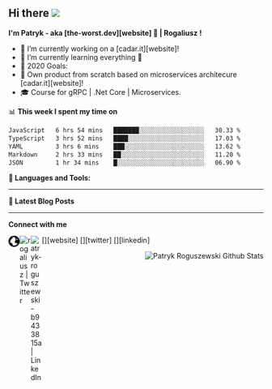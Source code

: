 ## Hi there <img src="https://media.giphy.com/media/hvRJCLFzcasrR4ia7z/giphy.gif" width="25px">

**I'm Patryk - aka [the-worst.dev][website] 🤣 | Rogaliusz !**

- 🔭 I’m currently working on a [cadar.it][website]!
- 🌱 I’m currently learning everything 🤣 
- 🥅 2020 Goals:
- 💽 Own product from scratch based on microservices architecure [cadar.it][website]!
- 🎓 Course for gRPC | .Net Core | Microservices.

📊 **This week I spent my time on**
<!--START_SECTION:waka-->
```text
JavaScript   6 hrs 54 mins   ███████░░░░░░░░░░░░░░░░░░   30.33 % 
TypeScript   3 hrs 52 mins   ████░░░░░░░░░░░░░░░░░░░░░   17.03 % 
YAML         3 hrs 6 mins    ███░░░░░░░░░░░░░░░░░░░░░░   13.62 % 
Markdown     2 hrs 33 mins   ██░░░░░░░░░░░░░░░░░░░░░░░   11.20 % 
JSON         1 hr 34 mins    █░░░░░░░░░░░░░░░░░░░░░░░░   06.90 %
```
<!--END_SECTION:waka-->

**📐 Languages and Tools:**



---

**📕 Latest Blog Posts**
<!-- BLOG-POST-LIST:START -->
<!-- BLOG-POST-LIST:END -->

---

**Connect with me**

[<img align="left" alt="the-worst.dev" width="22px" src="https://raw.githubusercontent.com/iconic/open-iconic/master/svg/globe.svg" />][website]
[<img align="left" alt="rogaliusz | Twitter" width="22px" src="https://cdn.jsdelivr.net/npm/simple-icons@v3/icons/twitter.svg" />][twitter]
[<img align="left" alt="atryk-roguszewski-b9433815a | LinkedIn" width="22px" src="https://cdn.jsdelivr.net/npm/simple-icons@v3/icons/linkedin.svg" />][linkedin]


<img align="right" alt="Patryk Roguszewski Github Stats" src="https://github-readme-stats.codestackr.vercel.app/api?username=rogaliusz&show_icons=true&hide_border=true" />
